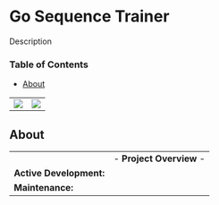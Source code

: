 # Go Sequence Trainer
Description

### Table of Contents
- [About](#about)

| | |
| :---: | :---: |
| ![](/Screenshots/1.png) | ![](/Screenshots/2.png) |

## About
| | |
| --- | --- |
| | - **Project Overview** - |
| **Active Development:** |  |
| **Maintenance:** |  |

